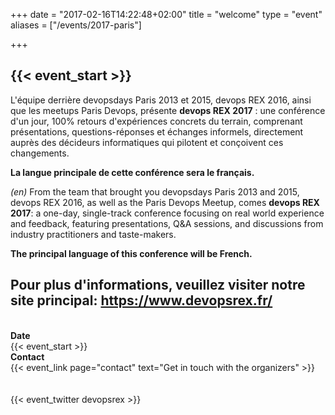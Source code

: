 +++
date = "2017-02-16T14:22:48+02:00"
title = "welcome"
type = "event"
aliases = ["/events/2017-paris"]

+++

<h2>{{< event_start >}}</h2>

L'équipe derrière devopsdays Paris 2013 et 2015, devops REX 2016, ainsi
que les meetups Paris Devops, présente **devops REX 2017** : une
conférence d'un jour, 100% retours d'expériences concrets du terrain,
comprenant présentations, questions-réponses et échanges informels,
directement auprès des décideurs informatiques qui pilotent et conçoivent
ces changements.

**La langue principale de cette conférence sera le français.**

*(en)* From the team that brought you devopsdays Paris 2013 and 2015,
devops REX 2016, as well as the Paris Devops Meetup, comes **devops
REX 2017**: a one-day, single-track conference focusing on real world
experience and feedback, featuring presentations, Q&A sessions, and
discussions from industry practitioners and taste-makers.

**The principal language of this conference will be French.**

## Pour plus d'informations, veuillez visiter notre site principal: **https://www.devopsrex.fr/**

<br />

<!-- <div style="text-align:center;">
  {{< event_logo >}}
</div> -->

<div class = "row">
  <div class = "col-md-2">
    <strong>Date</strong>
  </div>
  <div class = "col-md-8">
    {{< event_start >}}
  </div>
</div>

<!-- <div class = "row">
  <div class = "col-md-2">
    <strong>Location</strong>
  </div>
  <div class = "col-md-8">
    {{< event_location >}}
  </div>
</div> -->

<!-- <div class = "row">
  <div class = "col-md-2">
    <strong>Register</strong>
  </div>
  <div class = "col-md-8">
    {{< event_link page="registration" text="Register to attend the conference!" >}}
  </div>
</div> -->

<!-- <div class = "row">
  <div class = "col-md-2">
    <strong>Propose</strong>
  </div>
  <div class = "col-md-8">
    {{< event_link page="propose" text="Propose a talk!" >}}
  </div>
</div> -->

<!-- <div class = "row">
  <div class = "col-md-2">
    <strong>Program</strong>
  </div>
  <div class = "col-md-8">
    View the {{< event_link page="program" text="program." >}}
  </div>
</div> -->

<!-- <div class = "row">
  <div class = "col-md-2">
    <strong>Speakers</strong>
  </div>
  <div class = "col-md-8">
    Check out the {{< event_link page="speakers" text="speakers!" >}}
  </div>
</div> -->

<!--
<div class = "row">
  <div class = "col-md-2">
    <strong>Sponsors</strong>
  </div>
  <div class = "col-md-8">
    {{< event_link page="sponsor" text="Sponsor the conference!" >}}
  </div>
</div>
-->

<div class = "row">
  <div class = "col-md-2">
    <strong>Contact</strong>
  </div>
  <div class = "col-md-8">
    {{< event_link page="contact" text="Get in touch with the organizers" >}}
  </div>
</div>

<br />
<br />
<!-- add your city twitter name here without the @ sign -->
{{< event_twitter devopsrex >}}
